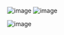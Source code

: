 ![image](https://github.com/Unlucky-Life/ankimon/assets/77027147/4de7f5c4-46da-485b-be18-8516159259d2)
![image](https://github.com/Unlucky-Life/ankimon/assets/77027147/6bdd303d-3055-4520-b0ae-bc144c3d55b9)

![image](https://github.com/Unlucky-Life/ankimon/assets/77027147/20cc5c56-884f-4cfa-9787-38bd0be821b5)
